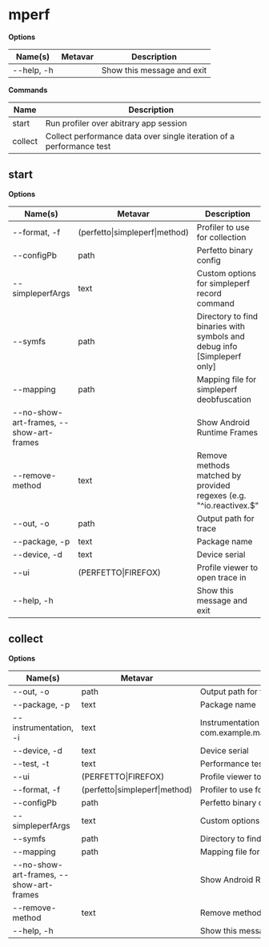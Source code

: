 # mperf
**Options**

| Name(s) | Metavar | Description |
|---|---|---|
| --help, -h |  | Show this message and exit |

**Commands**

| Name | Description |
|---|---|
| start | Run profiler over abitrary app session |
| collect | Collect performance data over single iteration of a performance test |

## start
**Options**

| Name(s) | Metavar | Description |
|---|---|---|
| --format, -f | (perfetto\|simpleperf\|method) | Profiler to use for collection |
| --configPb | path | Perfetto binary config |
| --simpleperfArgs | text | Custom options for simpleperf record command |
| --symfs | path | Directory to find binaries with symbols and debug info [Simpleperf only] |
| --mapping | path | Mapping file for simpleperf deobfuscation |
| --no-show-art-frames, --show-art-frames |  | Show Android Runtime Frames |
| --remove-method | text | Remove methods matched by provided regexes (e.g. "^io\.reactivex.$" |
| --out, -o | path | Output path for trace |
| --package, -p | text | Package name |
| --device, -d | text | Device serial |
| --ui | (PERFETTO\|FIREFOX) | Profile viewer to open trace in |
| --help, -h |  | Show this message and exit |

## collect
**Options**

| Name(s) | Metavar | Description |
|---|---|---|
| --out, -o | path | Output path for trace |
| --package, -p | text | Package name |
| --instrumentation, -i | text | Instrumentation runner (e.g. com.example.macrobenchmark/androidx.test.runner.AndroidJUnitRunner) |
| --device, -d | text | Device serial |
| --test, -t | text | Performance test to run |
| --ui | (PERFETTO\|FIREFOX) | Profile viewer to open trace in |
| --format, -f | (perfetto\|simpleperf\|method) | Profiler to use for collection |
| --configPb | path | Perfetto binary config |
| --simpleperfArgs | text | Custom options for simpleperf record command |
| --symfs | path | Directory to find binaries with symbols and debug info [Simpleperf only] |
| --mapping | path | Mapping file for simpleperf deobfuscation |
| --no-show-art-frames, --show-art-frames |  | Show Android Runtime Frames |
| --remove-method | text | Remove methods matched by provided regexes (e.g. "^io\.reactivex.$" |
| --help, -h |  | Show this message and exit |

